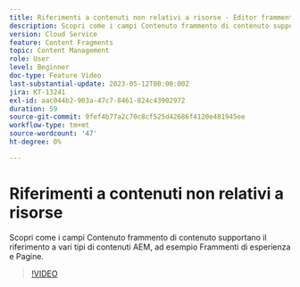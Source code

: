 ```yaml
---
title: Riferimenti a contenuti non relativi a risorse - Editor frammenti di contenuto
description: Scopri come i campi Contenuto frammento di contenuto supportano il riferimento a vari tipi di contenuti AEM, ad esempio Frammenti di esperienza e Pagine.
version: Cloud Service
feature: Content Fragments
topic: Content Management
role: User
level: Beginner
doc-type: Feature Video
last-substantial-update: 2023-05-12T00:00:00Z
jira: KT-13241
exl-id: aac044b2-903a-47c7-8461-824c43902972
duration: 59
source-git-commit: 9fef4b77a2c70c8cf525d42686f4120e481945ee
workflow-type: tm+mt
source-wordcount: '47'
ht-degree: 0%

---
```


# Riferimenti a contenuti non relativi a risorse

Scopri come i campi Contenuto frammento di contenuto supportano il riferimento a vari tipi di contenuti AEM, ad esempio Frammenti di esperienza e Pagine.

>[!VIDEO](https://video.tv.adobe.com/v/3419313/?learn=on)
